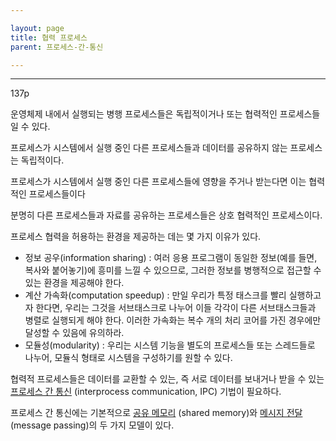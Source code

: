 ```yaml
---

layout: page
title: 협력 프로세스
parent: 프로세스-간-통신

---
```


***

137p

운영체제 내에서 실행되는 병행 프로세스들은 독립적이거나 또는 협력적인 프로세스들일 수 있다.

프로세스가 시스템에서 실행 중인 다른 프로세스들과 데이터를 공유하지 않는 프로세스는 독립적이다.

프로세스가 시스템에서 실행 중인 다른 프로세스들에 영향을 주거나 받는다면 이는 협력적인 프로세스들이다

분명히 다른 프로세스들과 자료를 공유하는 프로세스들은 상호 협력적인 프로세스이다.

프로세스 협력을 허용하는 환경을 제공하는 데는 몇 가지 이유가 있다.

* 정보 공우(information sharing) : 여러 응용 프로그램이 동일한 정보(예를 들면, 복사와 붙어놓기)에 흥미를 느낄 수 있으므로, 그러한 정보를 병행적으로 접근할 수 있는 환경을 제공해야 한다.
* 계산 가속화(computation speedup) : 만일 우리가 특정 태스크를 빨리 실행하고자 한다면, 우리는 그것을 서브태스크로 나누어 이들 각각이 다른 서브태스크들과 병렬로 실행되게 해야 한다. 이러한 가속화는 복수 개의 처리 코어를 가진 경우에만 달성할 수 있음에 유의하라.
* 모듈성(modularity) : 우리는 시스템 기능을 별도의 프로세스들 또는 스레드들로 나누어, 모듈식 형태로 시스템을 구성하기를 원할 수 있다.

협력적 프로세스들은 데이터를 교환할 수 있는, 즉 서로 데이터를 보내거나 받을 수 있는 [프로세스 간 통신](프로세스-간-통신.html) (interprocess communication, IPC) 기법이 필요하다.

프로세스 간 통신에는 기본적으로 [공유 메모리](공유-메모리.html) (shared memory)와 [메시지 전달](메시지-전달.html) (message passing)의 두 가지 모델이 있다.
